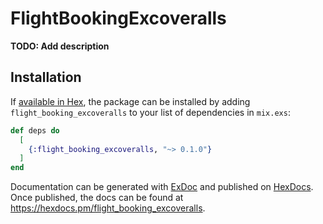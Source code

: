 # FlightBookingExcoveralls

**TODO: Add description**

## Installation

If [available in Hex](https://hex.pm/docs/publish), the package can be installed
by adding `flight_booking_excoveralls` to your list of dependencies in `mix.exs`:

```elixir
def deps do
  [
    {:flight_booking_excoveralls, "~> 0.1.0"}
  ]
end
```

Documentation can be generated with [ExDoc](https://github.com/elixir-lang/ex_doc)
and published on [HexDocs](https://hexdocs.pm). Once published, the docs can
be found at <https://hexdocs.pm/flight_booking_excoveralls>.

